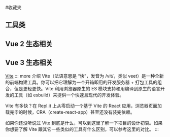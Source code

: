 #收藏夹


## 工具类


## Vue 2 生态相关

## Vue 3 生态相关

[Vite](https://cn.vitejs.dev/guide/why.html)
::: more  介绍
Vite（法语意思是 “快”，发音为 /vit/，类似 veet）是一种全新的前端构建工具。你可以把它理解为一个开箱即用的开发服务器 + 打包工具的组合，但是更轻更快。Vite 利用浏览器原生的 ES 模块支持和用编译到原生的语言开发的工具（如 esbuild）来提供一个快速且现代的开发体验。

Vite 有多快？在 Repl.it 上从零启动一个基于 Vite 的 React 应用，浏览器页面加载完毕的时候，CRA（create-react-app）甚至还没有装完依赖。

如果你还没听说过 Vite 到底是什么，可以到这里了解一下项目的设计初衷。如果你想要了解 Vite 跟其它一些类似的工具有什么区别，可以参考这里的对比。
:::